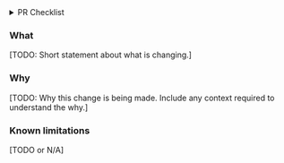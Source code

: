 <!-- If you're making a doc PR or something tiny where the below is irrelevant, delete this
template and use a short description, but in your description aim to include both what the
change is, and why it is being made, with enough context for anyone to understand. -->

<details>
  <summary>PR Checklist</summary>
  
### PR Structure

* [ ] This PR has reasonably narrow scope (if not, break it down into smaller PRs).
* [ ] This PR avoids mixing refactoring changes with feature changes (split into two PRs
  otherwise).
* [ ] This PR's title starts with name of package that is most changed in the PR, ex.
  `services/friendbot`, or `all` or `doc` if the changes are broad or impact many
  packages.

### Thoroughness

* [ ] This PR adds tests for the most critical parts of the new functionality or fixes.
* [ ] I've updated any docs ([developer docs](https://developers.stellar.org/api/), `.md`
  files, etc... affected by this change). Take a look in the `docs` folder for a given service,
  like [this one](https://github.com/lantah/go/tree/master/services/orbitr/internal/docs).

### Release planning

* [ ] I've updated the relevant CHANGELOG ([here](services/orbitr/CHANGELOG.md) for OrbitR) if
  needed with deprecations, added features, breaking changes, and DB schema changes.
* [ ] I've decided if this PR requires a new major/minor version according to
  [semver](https://semver.org/), or if it's mainly a patch change. The PR is targeted at the next
  release branch if it's not a patch change.
</details>

### What

[TODO: Short statement about what is changing.]

### Why

[TODO: Why this change is being made. Include any context required to understand the why.]

### Known limitations

[TODO or N/A]
